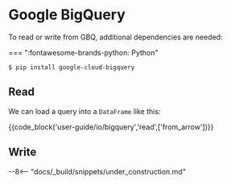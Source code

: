 # Google BigQuery

To read or write from GBQ, additional dependencies are needed:

=== ":fontawesome-brands-python: Python"

```shell
$ pip install google-cloud-bigquery
```

## Read

We can load a query into a `DataFrame` like this:

{{code_block('user-guide/io/bigquery','read',['from_arrow'])}}

## Write

--8<-- "docs/_build/snippets/under_construction.md"

